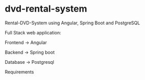# dvd-rental-system
Rental-DVD-System using Angular, Spring Boot and PostgreSQL

Full Stack web application:

Frontend -> Angular

Backend -> Spring boot 

Database -> Postgresql


Requirements
